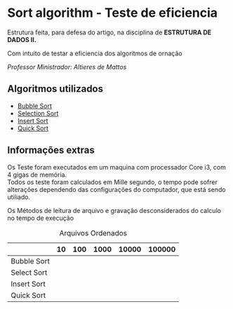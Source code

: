 ﻿

<html>
<head>
	<meta charset="utf-8">
	<meta http-equiv="X-UA-Compatible" content="IE=edge">
	<title></title>
	<link rel="stylesheet" href="">
</head>
<body>
	<h1>Sort algorithm - Teste de eficiencia</h1>
	<p>
              Estrutura feita, para defesa do artigo, na disciplina de <strong>ESTRUTURA DE DADOS II.</strong>
       </p>
	<p>Com intuito de testar a eficiencia dos algoritmos de ornação</p>
	<p><i>Professor Ministrador: Altieres de Mattos</i></p>
	<h2>Algoritmos utilizados</h2>
	<ul>
	    <li><a href="http://www.ft.unicamp.br/liag/siteEd/definicao/bubble-sort.php">Bubble Sort</a></li>
	    <li><a href="http://www.ft.unicamp.br/liag/siteEd/definicao/selection-sort.php">Selection Sort</a></li>
	    <li><a href="http://www.ft.unicamp.br/liag/siteEd/definicao/insertion-sort.php">Insert Sort</a></li>
	    <li><a href="http://www.ft.unicamp.br/liag/siteEd/definicao/quick-sort.php">Quick Sort</a></li>
	</ul>
	<h2>Informações extras</h2>
	<p>Os Teste foram executados em um maquina com processador Core i3, com 4 gigas de memória.<br>
	 Todos os teste foram calculados em Mille segundo, o tempo pode sofrer alterações dependendo das configurações do computador, que está sendo utiliado.</p>
	 <p>Os Métodos de leitura de arquivo e gravação desconsiderados do calculo no tempo de execução</p>
	<table>
		<caption>Arquivos Ordenados</caption>
		<thead>
			<tr>
				<th></th>
				<th>10</th>
				<th>100</th>
				<th>1000</th>
				<th>10000</th>
				<th>100000</th>
			</tr>
		</thead>
		<tbody>
			<tr>
				<td>Bubble Sort</td>
			</tr>
			<tr>
				<td>Select Sort</td>
			</tr>
			<tr>
				<td>Insert Sort</td>
			</tr>
			<tr>
				<td>Quick Sort</td>
			</tr>
		</tbody>
	</table>

</body>
</html>



